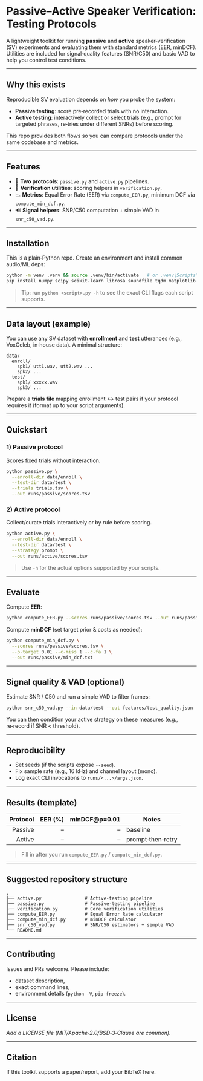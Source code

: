 # Passive–Active Speaker Verification: Testing Protocols

A lightweight toolkit for running **passive** and **active** speaker‑verification (SV) experiments and evaluating them with standard metrics (EER, minDCF). Utilities are included for signal‑quality features (SNR/C50) and basic VAD to help you control test conditions.

---

## Why this exists

Reproducible SV evaluation depends on *how* you probe the system:

* **Passive testing**: score pre‑recorded trials with no interaction.
* **Active testing**: interactively collect or select trials (e.g., prompt for targeted phrases, re‑tries under different SNRs) before scoring.

This repo provides both flows so you can compare protocols under the same codebase and metrics.

---

## Features

* 🔁 **Two protocols**: `passive.py` and `active.py` pipelines.
* 🎯 **Verification utilities**: scoring helpers in `verification.py`.
* 📉 **Metrics**: Equal Error Rate (EER) via `compute_EER.py`, minimum DCF via `compute_min_dcf.py`.
* 🔊 **Signal helpers**: SNR/C50 computation + simple VAD in `snr_c50_vad.py`.

---

## Installation

This is a plain‑Python repo. Create an environment and install common audio/ML deps:

```bash
python -m venv .venv && source .venv/bin/activate   # or .venv\Scripts\activate on Windows
pip install numpy scipy scikit-learn librosa soundfile tqdm matplotlib
```

> Tip: run `python <script>.py -h` to see the exact CLI flags each script supports.

---

## Data layout (example)

You can use any SV dataset with **enrollment** and **test** utterances (e.g., VoxCeleb, in‑house data). A minimal structure:

```
data/
  enroll/
    spk1/ utt1.wav, utt2.wav ...
    spk2/ ...
  test/
    spk1/ xxxxx.wav
    spk3/ ...
```

Prepare a **trials file** mapping enrollment ↔ test pairs if your protocol requires it (format up to your script arguments).

---

## Quickstart

### 1) Passive protocol

Scores fixed trials without interaction.

```bash
python passive.py \
  --enroll-dir data/enroll \
  --test-dir data/test \
  --trials trials.tsv \
  --out runs/passive/scores.tsv
```

### 2) Active protocol

Collect/curate trials interactively or by rule before scoring.

```bash
python active.py \
  --enroll-dir data/enroll \
  --test-dir data/test \
  --strategy prompt \
  --out runs/active/scores.tsv
```

> Use `-h` for the actual options supported by your scripts.

---

## Evaluate

Compute **EER**:

```bash
python compute_EER.py --scores runs/passive/scores.tsv --out runs/passive/eer.txt
```

Compute **minDCF** (set target prior & costs as needed):

```bash
python compute_min_dcf.py \
  --scores runs/passive/scores.tsv \
  --p-target 0.01 --c-miss 1 --c-fa 1 \
  --out runs/passive/min_dcf.txt
```

---

## Signal quality & VAD (optional)

Estimate SNR / C50 and run a simple VAD to filter frames:

```bash
python snr_c50_vad.py --in data/test --out features/test_quality.json
```

You can then condition your active strategy on these measures (e.g., re‑record if SNR < threshold).

---

## Reproducibility

* Set seeds (if the scripts expose `--seed`).
* Fix sample rate (e.g., 16 kHz) and channel layout (mono).
* Log exact CLI invocations to `runs/<...>/args.json`.

---

## Results (template)

| Protocol | EER (%) | minDCF\@p=0.01 | Notes             |
| -------: | ------: | -------------: | ----------------- |
|  Passive |       – |              – | baseline          |
|   Active |       – |              – | prompt‑then‑retry |

> Fill in after you run `compute_EER.py` / `compute_min_dcf.py`.

---

## Suggested repository structure

```
.
├── active.py                # Active‑testing pipeline
├── passive.py               # Passive‑testing pipeline
├── verification.py          # Core verification utilities
├── compute_EER.py           # Equal Error Rate calculator
├── compute_min_dcf.py       # minDCF calculator
├── snr_c50_vad.py           # SNR/C50 estimators + simple VAD
└── README.md
```

---

## Contributing

Issues and PRs welcome. Please include:

* dataset description,
* exact command lines,
* environment details (`python -V`, `pip freeze`).

---

## License

*Add a LICENSE file (MIT/Apache‑2.0/BSD‑3‑Clause are common).*

---

## Citation

If this toolkit supports a paper/report, add your BibTeX here.
